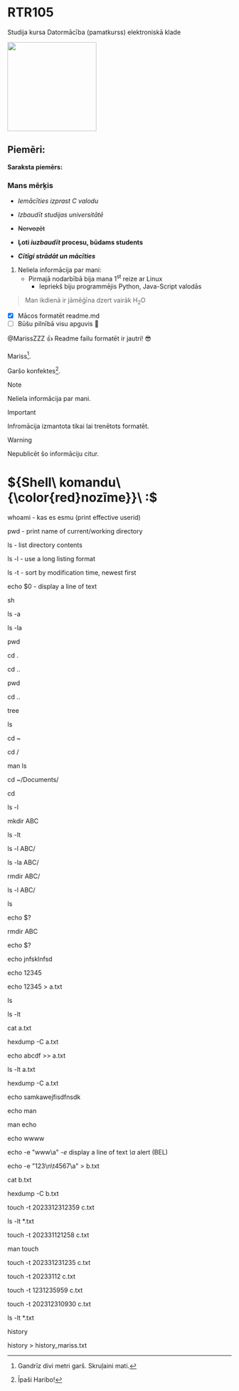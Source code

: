 # RTR105
Studija kursa Datormācība (pamatkurss) elektroniskā klade

<img src="https://1.bp.blogspot.com/-dTTPn1348NY/WxeZLgJucnI/AAAAAAAAAKo/DN1VIPbQ-FEBtAU3Dc5-62p3DWlo6nLWACLcBGAs/s1600/C.png" width="200" height="200" />

## Piemēri:
**Saraksta piemērs:**

### Mans mērķis

- _Iemācīties izprast C valodu_

- *Izbaudīt studijas universitātē*

- ~~Nervozēt~~

- **Ļoti _iuzbaudīt_ procesu, būdams students**

- ***Cītīgi strādāt un mācīties***
 
1. Neliela informācija par mani:
   - Pirmajā nodarbībā bija mana 1<sup>st</sup> reize ar Linux
     - Iepriekš biju programmējis Python, Java-Script valodās
> Man ikdienā ir jāmēģīna dzert vairāk H<sub>2</sub>O

- [x] Mācos formatēt readme.md
- [ ] Būšu pilnībā visu apguvis :tada:

@MarissZZZ :+1: Readme failu formatēt ir jautri! :sunglasses:

Mariss[^1].

Garšo konfektes[^2].

[^1]: Gandrīz divi metri garš. 
Skruļaini mati.

[^2]: Īpaši Haribo!

> [!NOTE]
> Neliela informācija par mani.

> [!IMPORTANT]
> Infromācija izmantota tikai lai trenētots formatēt.

> [!WARNING]
> Nepublicēt šo informāciju citur.

# ${Shell\ komandu\ {\color{red}nozīme}}\ :$

whoami - kas es esmu (print effective userid)

pwd - print name of current/working directory

ls - list directory contents

ls -l - use a long listing format

ls -t - sort by modification time, newest first

echo $0 - display a line of text

sh

ls -a

ls -la

pwd

cd .

cd ..

pwd

cd ..

tree

ls

cd ~

cd /

man ls

cd ~/Documents/

cd

ls -l

mkdir ABC

ls -lt

ls -l ABC/

ls -la ABC/

rmdir ABC/

ls -l ABC/

ls

echo $?

rmdir ABC

echo $?

echo jnfsklnfsd

echo 12345

echo 12345 > a.txt

ls

ls -lt

cat a.txt

hexdump -C a.txt

echo abcdf >> a.txt

ls -lt a.txt

hexdump -C a.txt

echo samkawejfisdfnsdk

echo man

man echo

echo wwww

echo -e "www\a" *-e* display a line of text *\a* alert (BEL)

echo -e "123\n\t4567\a" > b.txt

cat b.txt

hexdump -C b.txt

touch -t 2023312312359 c.txt

ls -lt *.txt

touch -t 202331121258 c.txt

man touch

touch -t 202331231235 c.txt

touch -t 20233112 c.txt

touch -t 1231235959 c.txt

touch -t 202312310930 c.txt

ls -lt *.txt

history

history > history_mariss.txt
